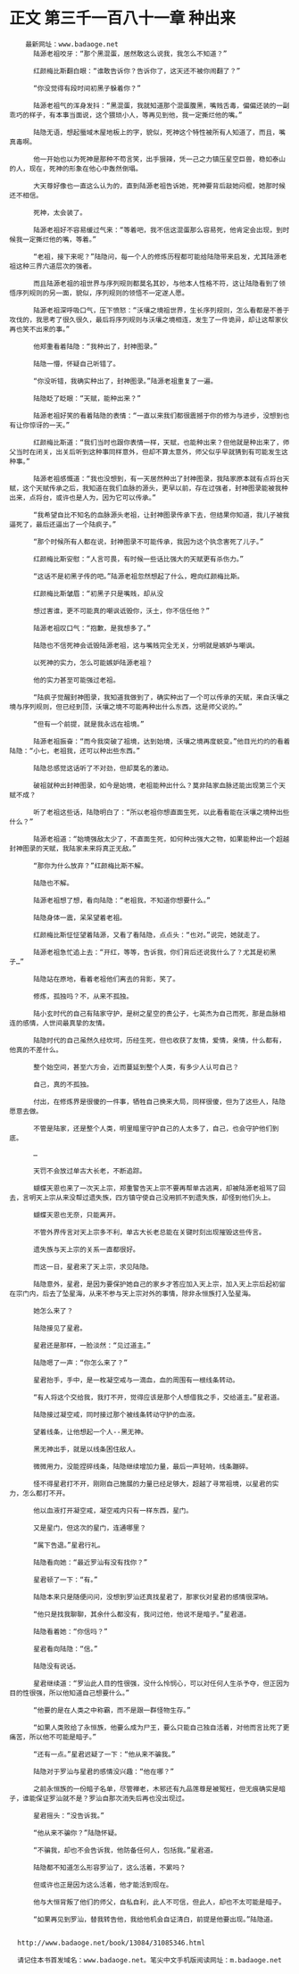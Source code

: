 # 正文 第三千一百八十一章 种出来
        最新网址：www.badaoge.net
          陆源老祖咬牙：“那个黑混蛋，居然敢这么说我，我怎么不知道？”
      
          红颜梅比斯翻白眼：“谁敢告诉你？告诉你了，这天还不被你闹翻了？”
      
          “你没觉得有段时间初黑子躲着你？”
      
          陆源老祖气的浑身发抖：“黑混蛋，我就知道那个混蛋腹黑，嘴贱舌毒，偏偏还装的一副乖巧的样子，有本事当面说，这个猥琐小人，等再见到他，我一定撕烂他的嘴。”
      
          陆隐无语，想起蜃域木屋地板上的字，貌似，死神这个特性被所有人知道了，而且，嘴真毒啊。
      
          他一开始也以为死神是那种不苟言笑，出手狠辣，凭一己之力镇压星空巨兽，稳如泰山的人，现在，死神的形象在他心中轰然倒塌。
      
          大天尊好像也一直这么认为的，直到陆源老祖告诉她，死神要背后敲她闷棍，她那时候还不相信。
      
          死神，太会装了。
      
          陆源老祖好不容易缓过气来：“等着吧，我不信这混蛋那么容易死，他肯定会出现，到时候我一定撕烂他的嘴，等着。”
      
          “老祖，接下来呢？”陆隐问，每一个人的修炼历程都可能给陆隐带来启发，尤其陆源老祖这种三界六道层次的强者。
      
          而且陆源老祖的祖世界与序列规则都莫名其妙，与他本人性格不符，这让陆隐看到了领悟序列规则的另一面，貌似，序列规则的领悟不一定遂人愿。
      
          陆源老祖深呼吸口气，压下愤怒：“沃壤之境祖世界，生长序列规则，怎么看都是不善于攻伐的，我思考了很久很久，最后将序列规则与沃壤之境相连，发生了一件诡异，却让这帮家伙再也笑不出来的事。”
      
          他郑重看着陆隐：“我种出了，封神图录。”
      
          陆隐一懵，怀疑自己听错了。
      
          “你没听错，我确实种出了，封神图录。”陆源老祖重复了一遍。
      
          陆隐眨了眨眼：“天赋，能种出来？”
      
          陆源老祖好笑的看着陆隐的表情：“一直以来我们都很震撼于你的修为与进步，没想到也有让你惊讶的一天。”
      
          红颜梅比斯道：“我们当时也跟你表情一样，天赋，也能种出来？但他就是种出来了，师父当时在闭关，出关后听到这种事同样意外，但却不算太意外，师父似乎早就猜到有可能发生这种事。”
      
          陆源老祖感慨道：“我也没想到，有一天居然种出了封神图录，我陆家原本就有点将台天赋，这个天赋传承之后，我知道在我们血脉的源头，更早以前，存在过强者，封神图录能被我种出来，点将台，或许也是人为，因为它可以传承。”
      
          “我希望自比不知名的血脉源头老祖，让封神图录传承下去，但结果你知道，我儿子被我逼死了，最后还逼出了一个陆疯子。”
      
          “那个时候所有人都在说，封神图录不可能传承，我因为这个执念害死了儿子。”
      
          红颜梅比斯安慰：“人言可畏，有时候一些话比强大的天赋更有杀伤力。”
      
          “这话不是初黑子传的吧。”陆源老祖忽然想起了什么，瞪向红颜梅比斯。
      
          红颜梅比斯皱眉：“初黑子只是嘴贱，却从没
      
          想过害谁，更不可能真的嘲讽诋毁你，沃土，你不信任他？”
      
          陆源老祖叹口气：“抱歉，是我想多了。”
      
          陆隐也不信死神会诋毁陆源老祖，这与嘴贱完全无关，分明就是嫉妒与嘲讽。
      
          以死神的实力，怎么可能嫉妒陆源老祖？
      
          他的实力甚至可能强过老祖。
      
          “陆疯子觉醒封神图录，我知道我做到了，确实种出了一个可以传承的天赋，来自沃壤之境与序列规则，但已经到顶，沃壤之境不可能再种出什么东西，这是师父说的。”
      
          “但有一个前提，就是我永远在祖境。”
      
          陆源老祖振奋：“而今我突破了祖境，达到始境，沃壤之境再度蜕变。”他目光灼灼的看着陆隐：“小七，老祖我，还可以种出些东西。”
      
          陆隐总感觉这话听了不对劲，但却莫名的激动。
      
          破祖就种出封神图录，如今是始境，老祖能种出什么？莫非陆家血脉还能出现第三个天赋不成？
      
          听了老祖这些话，陆隐明白了：“所以老祖你想直面生死，以此看看能在沃壤之境种出些什么？”
      
          陆源老祖道：“始境强敌太少了，不直面生死，如何种出强大之物，如果能种出一个超越封神图录的天赋，我陆家未来将真正无敌。”
      
          “那你为什么放弃？”红颜梅比斯不解。
      
          陆隐也不解。
      
          陆源老祖想了想，看向陆隐：“老祖我，不知道你想要什么。”
      
          陆隐身体一震，呆呆望着老祖。
      
          红颜梅比斯怔怔望着陆源，又看了看陆隐，点点头：“也对。”说完，她就走了。
      
          陆源老祖急忙追上去：“开红，等等，告诉我，你们背后还说我什么了？尤其是初黑子…”
      
          陆隐站在原地，看着老祖他们离去的背影，笑了。
      
          修炼，孤独吗？不，从来不孤独。
      
          陆小玄时代的自己有陆家守护，是树之星空的贵公子，七英杰为自己而死，那是血脉相连的感情，人世间最真挚的友情。
      
          陆隐时代的自己虽然久经坎坷，历经生死，但也收获了友情，爱情，亲情，什么都有，他真的不差什么。
      
          整个始空间，甚至六方会，近而蔓延到整个人类，有多少人认可自己？
      
          自己，真的不孤独。
      
          付出，在修炼界是很傻的一件事，牺牲自己换来大局，同样很傻，但为了这些人，陆隐愿意去做。
      
          不管是陆家，还是整个人类，明里暗里守护自己的人太多了，自己，也会守护他们到底。
      
          …
      
          天罚不会放过单古大长老，不断追踪。
      
          蝴蝶天恩也来了一次天上宗，郑重警告天上宗不要再帮单古逃离，却被陆源老祖骂了回去，言明天上宗从来没帮过遗失族，四方镇守使自己没用抓不到遗失族，却怪到他们头上。
      
          蝴蝶天恩也无奈，只能离开。
      
          不管外界传言对天上宗多不利，单古大长老总能在关键时刻出现摧毁这些传言。
      
          遗失族与天上宗的关系一直都很好。
      
          而这一日，星君来了天上宗，求见陆隐。
      
          陆隐意外，星君，是因为要保护她自己的家乡才答应加入天上宗，加入天上宗后起初留在宗门内，后去了坠星海，从来不参与天上宗对外的事情，除非永恒族打入坠星海。
      
          她怎么来了？
      
          陆隐接见了星君。
      
          星君还是那样，一脸淡然：“见过道主。”
      
          陆隐嗯了一声：“你怎么来了？”
      
          星君抬手，手中，是一枚凝空戒与一滴血，血的周围有一根线条转动。
      
          “有人将这个交给我，我打不开，觉得应该是那个人想借我之手，交给道主。”星君道。
      
          陆隐接过凝空戒，同时接过那个被线条转动守护的血液。
      
          望着线条，让他想起一个人--黑无神。
      
          黑无神出手，就是以线条困住敌人。
      
          微微用力，没能捏碎线条，陆隐继续增加力量，最后一声轻响，线条蹦碎。
      
          怪不得星君打不开，刚刚自己施展的力量已经足够大，超越了寻常祖境，以星君的实力，怎么都打不开。
      
          他以血液打开凝空戒，凝空戒内只有一样东西，星门。
      
          又是星门，但这次的星门，连通哪里？
      
          “属下告退。”星君行礼。
      
          陆隐看向她：“最近罗汕有没有找你？”
      
          星君顿了一下：“有。”
      
          陆隐本来只是随便问问，没想到罗汕还真找星君了，那家伙对星君的感情很深呐。
      
          “他只是找我聊聊，其余什么都没有，我问过他，他说不是暗子。”星君道。
      
          陆隐看着她：“你信吗？”
      
          星君看向陆隐：“信。”
      
          陆隐没有说话。
      
          星君继续道：“罗汕此人目的性很强，没什么怜悯心，可以对任何人生杀予夺，但正因为目的性很强，所以他知道自己想要什么。”
      
          “他要的是在人类之中称霸，而不是跟一群怪物生存。”
      
          “如果人类败给了永恒族，他要么成为尸王，要么只能自己独自活着，对他而言比死了更痛苦，所以他不可能是暗子。”
      
          “还有一点。”星君迟疑了一下：“他从来不骗我。”
      
          陆隐对于罗汕与星君的感情没兴趣：“他在哪？”
      
          之前永恒族的一份暗子名单，尽管禅老，木邪还有九品莲尊是被冤枉，但无痕确实是暗子，谁能保证罗汕就不是？罗汕自那次消失后再也没出现过。
      
          星君摇头：“没告诉我。”
      
          “他从来不骗你？”陆隐怀疑。
      
          “不骗我，却也不会告诉我，他防备任何人，包括我。”星君道。
      
          陆隐都不知道怎么形容罗汕了，这么活着，不累吗？
      
          但或许也正是因为这么活着，他才能活到现在。
      
          他与大恒背叛了他们的师父，自私自利，此人不可信，但此人，却也不太可能是暗子。
      
          “如果再见到罗汕，替我转告他，我给他机会自证清白，前提是他要出现。”陆隐道。
      
      
      http://www.badaoge.net/book/13084/31085346.html
      
      请记住本书首发域名：www.badaoge.net。笔尖中文手机版阅读网址：m.badaoge.net